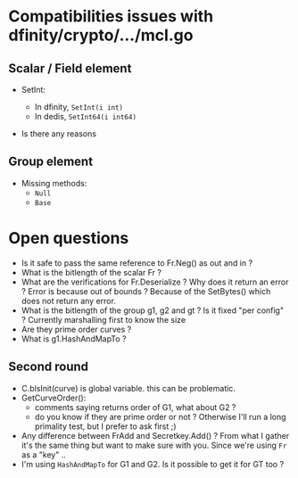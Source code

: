 # Compatibilities issues with dfinity/crypto/.../mcl.go

## Scalar / Field element

+ SetInt:
    - In dfinity, `SetInt(i int)`
    - In dedis, `SetInt64(i int64)`

+ Is there any reasons
## Group element

+ Missing methods:
    - `Null`
    - `Base`


# Open questions

+ Is it safe to pass the same reference to Fr.Neg() as out and in ?
+ What is the bitlength of the scalar Fr ?
+ What are the verifications for Fr.Deserialize ? Why does it return an error ?  Error is because out of bounds ? Because of the SetBytes() which does not return any error.
+ What is the bitlength of the group g1, g2 and gt ? Is it fixed "per config" ?  Currently marshalling first to know the size
+ Are they prime order curves ? 
+ What is g1.HashAndMapTo ?

## Second round

+ C.blsInit(curve) is global variable. this can be problematic.
+ GetCurveOrder(): 
    - comments saying returns order of G1, what about G2 ?
    - do you know if they are prime order or not ? Otherwise I'll run a long primality test, but I prefer to ask first ;)
+ Any difference between FrAdd and Secretkey.Add() ? From what I gather it's the same thing but want to make sure with you. Since we're using `Fr` as a "key" ..
+ I'm using `HashAndMapTo` for G1 and G2. Is it possible to get it for GT too ?
